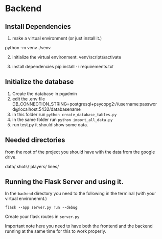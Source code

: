 # Backend

## Install Dependencies

1. make a virtual environment (or just install it.)

python -m venv ./venv

2. initialize the virtual environment.
venv\scripts\activate

3. install dependencies
pip install -r requirements.txt

## Initialize the database

1. Create the database in pgadmin
2. edit the .env file DB_CONNECTION_STRING=postgresql+psycopg2://username:password@localhost:5432/databasename
3. in this folder run `python create_database_tables.py`
4. in the same folder run `python import_all_data.py`
5. run test.py it should show some data.


## Needed directories

from the root of the project you should have with the data from the google drive.

data/
    shots/
    players/
    lines/

## Running the Flask Server and using it.

In the `backend` directory you need to the following in the terminal (with your virtual environemnt.)

`flask --app server.py run --debug`

Create your flask routes in `server.py`

Important note here you need to have both the frontend and the backend running at the same time for this to work properly.
